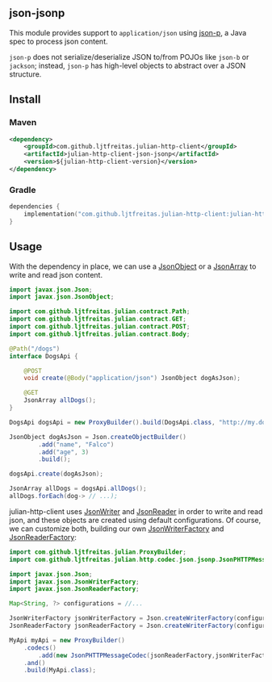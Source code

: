## json-jsonp

This module provides support to `application/json` using [json-p](https://javaee.github.io/jsonp/), a Java spec to process json content.

`json-p` does not serialize/deserialize JSON to/from POJOs like `json-b` or `jackson`; instead, `json-p` has high-level objects to abstract over a JSON structure.

## Install

### Maven
```xml
<dependency>
    <groupId>com.github.ljtfreitas.julian-http-client</groupId>
    <artifactId>julian-http-client-json-jsonp</artifactId>
    <version>${julian-http-client-version}</version>
</dependency>
```

### Gradle
```kotlin
dependencies {
    implementation("com.github.ljtfreitas.julian-http-client:julian-http-client-json-jsonp:$julianHttpClientVersion")
}
```

## Usage

With the dependency in place, we can use a [JsonObject](https://javadoc.io/doc/javax.json/javax.json-api/latest/javax/json/JsonObject.html) or a [JsonArray](https://javadoc.io/doc/javax.json/javax.json-api/latest/javax/json/JsonArray.html) to write and read json content.

```java
import javax.json.Json;
import javax.json.JsonObject;

import com.github.ljtfreitas.julian.contract.Path;
import com.github.ljtfreitas.julian.contract.GET;
import com.github.ljtfreitas.julian.contract.POST;
import com.github.ljtfreitas.julian.contract.Body;

@Path("/dogs")
interface DogsApi {

    @POST
    void create(@Body("application/json") JsonObject dogAsJson);

    @GET
    JsonArray allDogs();
}

DogsApi dogsApi = new ProxyBuilder().build(DogsApi.class, "http://my.dogs.api");

JsonObject dogAsJson = Json.createObjectBuilder()
        .add("name", "Falco")
        .add("age", 3)
        .build();

dogsApi.create(dogAsJson);

JsonArray allDogs = dogsApi.allDogs();
allDogs.forEach(dog-> // ...);
```

julian-http-client uses [JsonWriter](https://javadoc.io/doc/javax.json/javax.json-api/latest/javax/json/JsonWriter.html) and [JsonReader](https://javadoc.io/doc/javax.json/javax.json-api/latest/javax/json/JsonReader.html) in order to write and read json, and these objects are created using default configurations. Of course, we can customize both, building our own [JsonWriterFactory](https://javadoc.io/doc/javax.json/javax.json-api/latest/javax/json/JsonWriterFactory.html) and [JsonReaderFactory](https://javadoc.io/doc/javax.json/javax.json-api/latest/javax/json/JsonReaderFactory.html):

```java
import com.github.ljtfreitas.julian.ProxyBuilder;
import com.github.ljtfreitas.julian.http.codec.json.jsonp.JsonPHTTPMessageCodec;

import javax.json.Json;
import javax.json.JsonWriterFactory;
import javax.json.JsonReaderFactory;

Map<String, ?> configurations = //...

JsonWriterFactory jsonWriterFactory = Json.createWriterFactory(configurations);
JsonReaderFactory jsonReaderFactory = Json.createWriterFactory(configurations);

MyApi myApi = new ProxyBuilder()
    .codecs()
        .add(new JsonPHTTPMessageCodec(jsonReaderFactory,jsonWriterFactory))
    .and()
    .build(MyApi.class);
```
